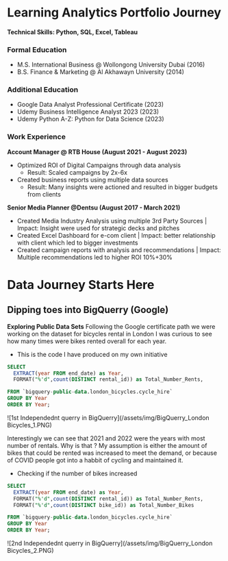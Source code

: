 # Learning Analytics Portfolio Journey

#### Technical Skills: Python, SQL, Excel, Tableau

### Formal Education
- M.S. International Business @ Wollongong University Dubai (2016)
- B.S. Finance & Marketing @ Al Akhawayn University (2014)


### Additional Education
- Google Data Analyst Professional Certificate (2023)
- Udemy Business Intelligence Analyst 2023 (2023)
- Udemy Python A-Z: Python for Data Science (2023)

### Work Experience
**Account Manager @ RTB House (August 2021 - August 2023)**
- Optimized ROI of Digital Campaigns through data analysis
  - Result: Scaled campaigns by 2x-6x
- Created business reports using multiple data sources
  - Result: Many insights were actioned and resulted in bigger budgets from clients
  

**Senior Media Planner @Dentsu (August 2017 - March 2021)**
- Created Media Industry Analysis using multiple 3rd Party Sources | Impact: Insight were used for strategic decks and pitches
- Created Excel Dashboard for e-com client | Impact: better relationship with client which led to bigger investments
- Created campaign reports with analysis and recommendations | Impact: Multiple recommendations led to higher ROI 10%+30%


# Data Journey Starts Here 

## Dipping toes into BigQuerry (Google)
**Exploring Public Data Sets**
Following the Google certificate path we were working on the dataset for bicycles rental in London I was curious to see how many times were bikes rented overall for each year.

- This is the code I have produced on my own initiative
```SQL
SELECT  
  EXTRACT(year FROM end_date) as Year,
  FORMAT("%'d",count(DISTINCT rental_id)) as Total_Number_Rents,

FROM `bigquery-public-data.london_bicycles.cycle_hire` 
GROUP BY Year
ORDER BY Year;
```
![1st Independednt querry in BigQuerry](/assets/img/BigQuerry_London Bicycles_1.PNG)

Interestingly we can see that 2021 and 2022 were the years with most number of rentals. Why is that ? My assumption is either the amount of bikes that could be rented was increased to meet the demand, or because of COVID people got into a habbit of cycling and maintained it. 

- Checking if the number of bikes increased
  
```SQL
SELECT  
  EXTRACT(year FROM end_date) as Year,
  FORMAT("%'d",count(DISTINCT rental_id)) as Total_Number_Rents,
  FORMAT("%'d",count(DISTINCT bike_id)) as Total_Number_Bikes

FROM `bigquery-public-data.london_bicycles.cycle_hire` 
GROUP BY Year
ORDER BY Year;
```
![2nd Independednt querry in BigQuerry](/assets/img/BigQuerry_London Bicycles_2.PNG)
